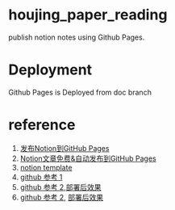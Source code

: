 # houjing_paper_reading
publish notion notes using Github Pages.

# Deployment

 Github Pages is Deployed from doc branch


 # reference
 1. [发布Notion到GitHub Pages](https://xchb.fun/%E5%8F%91%E5%B8%83notion%E5%88%B0github-pages)
 2. [Notion文章免费&自动发布到GitHub Pages](https://zhuanlan.zhihu.com/p/469320294#:~:text=%E6%AD%A5%E9%AA%A4%201.%20%E9%A6%96%E5%85%88%E4%BD%A0%E8%A6%81%E6%9C%89%E4%B8%AAGithub%E8%B4%A6%E5%8F%B7%E5%92%8CNotion%E8%B4%A6%E5%8F%B7%EF%BC%8C%E5%A6%82%E6%9E%9C%E4%BD%A0%E6%98%AF%E5%AD%A6%E7%94%9F%E7%9A%84%E8%AF%9D%E5%8F%AF%E4%BB%A5%E5%85%8D%E8%B4%B9%E9%A2%86%E5%8F%96%20GitHub%20Student%20Developer%20Pack%20%E5%92%8C,Education%202.%20%E5%88%9B%E5%BB%BA%E4%B8%80%E4%B8%AA%E6%96%B0%E4%BB%93%E5%BA%93%EF%BC%8C%E9%9C%80%E8%A6%81%E7%BB%99%E8%BF%99%E4%B8%AA%E4%BB%93%E5%BA%93%E4%B8%80%E4%B8%AA%E6%AF%94%E8%BE%83%E7%89%B9%E6%AE%8A%E7%9A%84%E5%90%8D%E5%AD%97%EF%BC%8C%E6%AF%94%E5%A6%82%E8%AF%B4%20userName.github.io%20%EF%BC%8C%E6%B3%A8%E6%84%8F%E8%BF%99%E9%87%8C%E7%9A%84%20userName%20%E5%8F%AF%E4%BB%A5%E6%98%AF%E4%BB%BB%E6%84%8F%E4%BD%A0%E5%96%9C%E6%AC%A2%E7%9A%84%E5%90%8D%E5%AD%97%EF%BC%8C%E4%BD%86%E6%98%AF%20%E5%BC%BA%E7%83%88%E6%8E%A8%E8%8D%90%E4%BD%BF%E7%94%A8%E8%87%AA%E5%B7%B1%E7%9A%84github%E7%94%A8%E6%88%B7%E5%90%8D)
 3. [notion template](https://alexwz.notion.site/b6fcf809ca5047b89f423948dce013a0?v=03ddc4d6130a47f8b68e74c9d0061de2)
 4. [github 参考 1](https://github.com/tiodot/notablog-starter-github-pages)
 5. [github 参考 2](https://github.com/tiodot/do-not-evil.github.io/tree/doc),[部署后效果](https://xchb.fun/)
 6. [github 参考 2](https://github.com/humbornjo/humbornjo.github.io), [部署后效果](https://humbornjo.github.io/)
